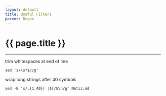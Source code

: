 ```yaml
---
layout: default
title: Useful Filters
parent: Regex
---
```


# {{ page.title }}

______________________________________________________________________

trim whitespaces at end of line

`sed 's/\s*$//g'`

wrap long strings after 40 symbols

`sed -E 's/.{1,40}( |$)/&\n/g' Notiz.md`
